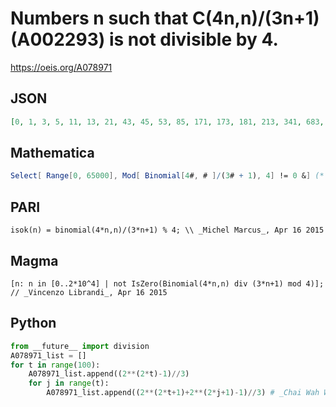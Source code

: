 # Numbers n such that C\(4n,n\)/\(3n\+1\) \(A002293\) is not divisible by 4\.
https://oeis.org/A078971
## JSON
```JSON
[0, 1, 3, 5, 11, 13, 21, 43, 45, 53, 85, 171, 173, 181, 213, 341, 683, 685, 693, 725, 853, 1365, 2731, 2733, 2741, 2773, 2901, 3413, 5461, 10923, 10925, 10933, 10965, 11093, 11605, 13653, 21845, 43691, 43693, 43701, 43733, 43861, 44373, 46421, 54613]
```
## Mathematica
```Mathematica
Select[ Range[0, 65000], Mod[ Binomial[4#, # ]/(3# + 1), 4] != 0 &] (* _Robert G. Wilson v_, Oct 12 2005 *)
```
## PARI
```PARI
isok(n) = binomial(4*n,n)/(3*n+1) % 4; \\ _Michel Marcus_, Apr 16 2015
```
## Magma
```Magma
[n: n in [0..2*10^4] | not IsZero(Binomial(4*n,n) div (3*n+1) mod 4)]; // _Vincenzo Librandi_, Apr 16 2015
```
## Python
```Python
from __future__ import division
A078971_list = []
for t in range(100):
    A078971_list.append((2**(2*t)-1)//3)
    for j in range(t):
        A078971_list.append((2**(2*t+1)+2**(2*j+1)-1)//3) # _Chai Wah Wu_, Mar 06 2016
```
